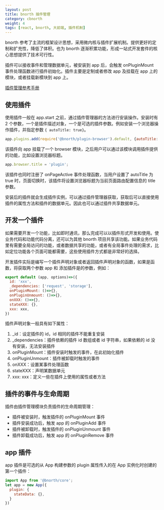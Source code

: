 ```yaml
---
layout: post
title: bnorth 插件管理
category: cbnorth
weight: 4
tags: [react, bnorth, 大前端, 插件机制]
---
```


bnorth 参考了主流的框架设计思想，采用微内核与插件扩展机制。提供更好的定制和扩充性，降低了体积。也为 bnorth 逐渐积累功能，形成一站式开发套件的核心思想提供了技术可行性。

插件可以接收事件和管理数据单元，被安装到 app 后，会触发 onPluginMount 事件处理函数进行插件初始化。插件主要是定制或者修改 app 及挂载在 app 上的模块，或者挂载新模块到 app 上。

[插件管理参考手册](https://able99.github.io/bnorth/core/#/type:module%3Aevent.Event)

## 使用插件

使用插件一般在 app.start 之前，通过插件管理器的方法进行安装操作。安装时有 2 个参数，一个是插件描述对象，一个是可选的插件参数。例如安装一个浏览器操作插件，并指定参数 `{ autoTitle: true}`。

```js
app.plugins.add(require('@bnorth/plugin-browser').default, {autoTitle: true});
```

该插件向 app 挂载了一个 browser 模块，之后用户可以通过该模块调用插件提供的功能，比如设置浏览器标题。

```js
app.browser.title = 'plugin';
```

该插件也同时注册了 onPageActive 事件处理函数，当用户设置了 autoTitle 为 true 时，页面切换时，该插件将设置浏览器标题为当前页面路由配置信息的 title 参数。

安装后的插件就会生成插件实例，可以通过插件管理器获取，获取后可以直接使用插件的属性方法和插件的数据单元。因此也可以通过插件共享数据单元。

## 开发一个插件

如果需要开发一个功能，比如即时通讯，那么完成可以以插件形式开发和使用。使业务代码和功能代码分离，还可以为其他 bnorth 项目共享该功能。如果业务代码里有需要全局访问的功能，或者数据共享的功能，或者有全局事件处理的需求，比如定位功能各个页面可能都需要，这些使用插件方式都是非常好的选择。

开发插件实际是编写一个插件声明对象或者返回插件声明对象的函数，如果是函数，将获取两个参数 app 和 添加插件是的参数，例如：

```js
export default (app, options)=>({
  id: 'xxx',
  _dependencies: ['request', 'storage'],
  onPluginMount: ()=>{},
  onPluginUnmount: ()=>{},
  onXXX: ()=>{},
  stateXXX: {},
  xxx: xxx,
})
```

插件声明对象一般具有如下属性：

1. _id：设定插件的 id，id 相同的插件不能重复安装
1. _dependencies：插件依赖的插件 id 数组或者 id 字符串，如果依赖的 id 没有安装，无法安装插件
1. onPluginMount：插件安装时触发的事件，在此初始化插件
1. onPluginUnmount：插件被卸载时触发的事件
1. onXXX：设置某事件处理函数
1. stateXXX：声明某数据单元
1. xxx: xxx：定义一些在插件上使用的属性或者方法

## 插件的事件与生命周期

插件由插件管理模块负责插件的生命周期管理：

- 插件被安装时，触发插件的 onPluginMount 事件
- 插件安装成功后，触发 app 的 onPluginAdd 事件
- 插件被卸载时，触发插件的 onPluginUnmount 事件
- 插件卸载成功后，触发 app 的 onPluginRemove 事件

## app 插件

app 插件是可选的从 App 构建参数的 plugin 属性传入的在 App 实例化时创建的第一个插件：

```js
import App from '@bnorth/core';
let app = new App({
  plugin: {
    stateData: {},
  }
})
```

